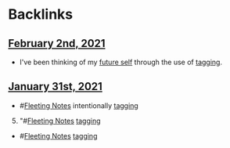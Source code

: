 
# Backlinks
## [February 2nd, 2021](<February 2nd, 2021.md>)
- I've been thinking of my [future self](<future self.md>) through the use of [tagging](<tagging.md>).

## [January 31st, 2021](<January 31st, 2021.md>)
- #[Fleeting Notes](<Fleeting Notes.md>) intentionally [tagging](<tagging.md>)

5. "#[Fleeting Notes](<Fleeting Notes.md>) [tagging](<tagging.md>)

- #[Fleeting Notes](<Fleeting Notes.md>) [tagging](<tagging.md>)

